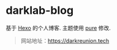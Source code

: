 # darklab-blog
基于 [Hexo](https://hexo.io/) 的个人博客. 主题使用 [pure](https://github.com/cofess/hexo-theme-pure) 修改.

> 网站地址：https://darkreunion.tech
